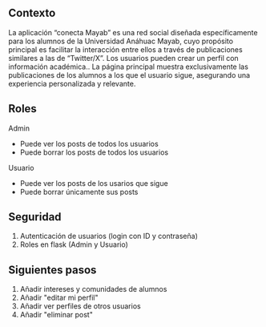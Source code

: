 
## Contexto
La aplicación “conecta Mayab” es una red social diseñada específicamente para los alumnos de la Universidad Anáhuac Mayab, cuyo propósito principal es facilitar la interacción entre ellos a través de publicaciones similares a las de “Twitter/X”. Los usuarios pueden crear un perfil con información académica.. La página principal muestra exclusivamente las publicaciones de los alumnos a los que el usuario sigue, asegurando una experiencia personalizada y relevante.


## Roles
Admin
* Puede ver los posts de todos los usuarios
* Puede borrar los posts de todos los usuarios

Usuario
* Puede ver los posts de los usarios que sigue
* Puede borrar únicamente sus posts

## Seguridad
1. Autenticación de usuarios (login con ID y contraseña)
2. Roles en flask (Admin y Usuario)

## Siguientes pasos
1. Añadir intereses y comunidades de alumnos
2. Añadir "editar mi perfil"
3. Añadir ver perfiles de otros usuarios
4. Añadir "eliminar post"